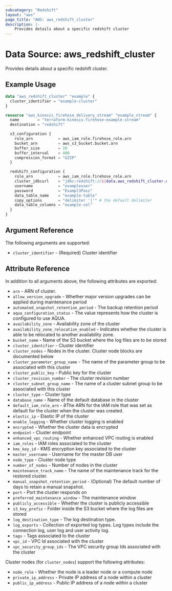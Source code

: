 ```yaml
---
subcategory: "Redshift"
layout: "aws"
page_title: "AWS: aws_redshift_cluster"
description: |-
    Provides details about a specific redshift cluster
---
```


# Data Source: aws_redshift_cluster

Provides details about a specific redshift cluster.

## Example Usage

```terraform
data "aws_redshift_cluster" "example" {
  cluster_identifier = "example-cluster"
}

resource "aws_kinesis_firehose_delivery_stream" "example_stream" {
  name        = "terraform-kinesis-firehose-example-stream"
  destination = "redshift"

  s3_configuration {
    role_arn           = aws_iam_role.firehose_role.arn
    bucket_arn         = aws_s3_bucket.bucket.arn
    buffer_size        = 10
    buffer_interval    = 400
    compression_format = "GZIP"
  }

  redshift_configuration {
    role_arn           = aws_iam_role.firehose_role.arn
    cluster_jdbcurl    = "jdbc:redshift://${data.aws_redshift_cluster.example.endpoint}/${data.aws_redshift_cluster.example.database_name}"
    username           = "exampleuser"
    password           = "Exampl3Pass"
    data_table_name    = "example-table"
    copy_options       = "delimiter '|'" # the default delimiter
    data_table_columns = "example-col"
  }
}
```

## Argument Reference

The following arguments are supported:

* `cluster_identifier` - (Required) Cluster identifier

## Attribute Reference

In addition to all arguments above, the following attributes are exported:

* `arn` - ARN of cluster.
* `allow_version_upgrade` - Whether major version upgrades can be applied during maintenance period
* `automated_snapshot_retention_period` - The backup retention period
* `aqua_configuration_status` - The value represents how the cluster is configured to use AQUA.
* `availability_zone` - Availability zone of the cluster
* `availability_zone_relocation_enabled` - Indicates whether the cluster is able to be relocated to another availability zone.
* `bucket_name` - Name of the S3 bucket where the log files are to be stored
* `cluster_identifier` - Cluster identifier
* `cluster_nodes` - Nodes in the cluster. Cluster node blocks are documented below
* `cluster_parameter_group_name` - The name of the parameter group to be associated with this cluster
* `cluster_public_key` - Public key for the cluster
* `cluster_revision_number` - The cluster revision number
* `cluster_subnet_group_name` - The name of a cluster subnet group to be associated with this cluster
* `cluster_type` - Cluster type
* `database_name` - Name of the default database in the cluster
* `default_iam_role_arn` - ∂The ARN for the IAM role that was set as default for the cluster when the cluster was created.
* `elastic_ip` - Elastic IP of the cluster
* `enable_logging` - Whether cluster logging is enabled
* `encrypted` - Whether the cluster data is encrypted
* `endpoint` - Cluster endpoint
* `enhanced_vpc_routing` - Whether enhanced VPC routing is enabled
* `iam_roles` - IAM roles associated to the cluster
* `kms_key_id` - KMS encryption key associated to the cluster
* `master_username` - Username for the master DB user
* `node_type` - Cluster node type
* `number_of_nodes` - Number of nodes in the cluster
* `maintenance_track_name` - The name of the maintenance track for the restored cluster.
* `manual_snapshot_retention_period` - (Optional)  The default number of days to retain a manual snapshot.
* `port` - Port the cluster responds on
* `preferred_maintenance_window` - The maintenance window
* `publicly_accessible` - Whether the cluster is publicly accessible
* `s3_key_prefix` - Folder inside the S3 bucket where the log files are stored
* `log_destination_type` - The log destination type.
* `log_exports` - Collection of exported log types. Log types include the connection log, user log and user activity log.
* `tags` - Tags associated to the cluster
* `vpc_id` - VPC Id associated with the cluster
* `vpc_security_group_ids` - The VPC security group Ids associated with the cluster

Cluster nodes (for `cluster_nodes`) support the following attributes:

* `node_role` - Whether the node is a leader node or a compute node
* `private_ip_address` - Private IP address of a node within a cluster
* `public_ip_address` - Public IP address of a node within a cluster

<!-- cache-key: cdktf-0.17.0-pre.15 input-51b789e18e0dccccf69afeffc404e397de7f10c677ea433649822d5952ed18db -->